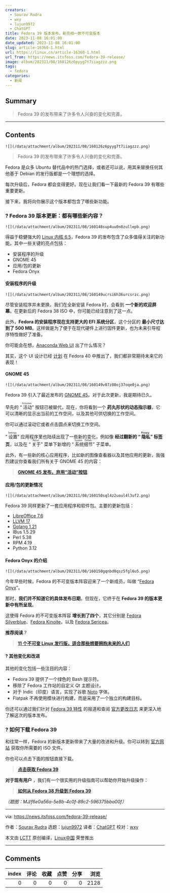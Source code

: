 ```yaml
---
creators:
  - Sourav Rudra
  - wxy
  - lujun9972
  - ChatGPT
title: Fedora 39 版本发布，新亮相一款不可变版本
date: 2023-11-08 16:01:00
date_updated: 2023-11-08 16:01:00
slug: article-16360-1.html
url: https://linux.cn/article-16360-1.html
url_from: https://news.itsfoss.com/fedora-39-release/
image: album/202311/08/160126z6pyyg7t7iiagzzz.png
tags:
  - fedora
categories:
  - 新闻
---
```


## Summary

> Fedora 39 的发布带来了许多令人兴奋的变化和完善。

***

<!-- more -->

## Contents

`![](/data/attachment/album/202311/08/160126z6pyyg7t7iiagzzz.png)`

> 
> Fedora 39 的发布带来了许多令人兴奋的变化和完善。
> 
> 
> 

Fedora 是众多 Ubuntu 替代品中的热门选择，或者还可以说，用其来替换任何其他基于 Debian 的发行版都是一个理想的选择。

每次升级后，Fedora 都会变得更好。现在让我们看一下最新的 Fedora 39 有哪些重要更新。

接下来，我将向你展示这个版本都包含了哪些新功能。

### ? Fedora 39 版本更新：都有哪些新内容？

`![](/data/attachment/album/202311/08/160148sup4uu0n8zullepb.png)`

得益于稳健强大的 [Linux 内核 6.5](https://news.itsfoss.com/linux-kernel-6-5-release/)，Fedora 39 的发布包含了众多值得关注的新功能。其中一些关键的亮点包括：

* 安装程序的升级
* GNOME 45
* 应用/包的更新
* Fedora Onyx

#### 安装程序的升级

`![](/data/attachment/album/202311/08/160149ucrsi6h36urcsrzc.png)`

尽管安装程序并未更换，我们在全新安装 Fedora 时，会看到 **一个新的欢迎屏幕**。在更新后的 Fedora 38 ISO 中，你可能已经注意到了这一点。

此外，**Fedora 的安装程序现在支持更大的 EFI 系统分区**，这个分区的 **最小尺寸达到了 500 MB**。这样做是为了便于在现代硬件上进行固件更新，也为未来引导程序特性做好了准备。

你可能会在想，[Anaconda Web UI](https://news.itsfoss.com/fedora-new-web-ui-install-dev/) 出了什么情况？

其实，这个 UI 设计已经 [计划](https://fedoraproject.org/wiki/Changes/AnacondaWebUIforFedoraWorkstation) 在 Fedora 40 中推出了，我们都非常期待未来它的表现！

#### GNOME 45

`![](/data/attachment/album/202311/08/160149v07z80oj37oqe0ja.png)`

Fedora 39 引入了最近发布的 [GNOME 45](https://news.itsfoss.com/gnome-45-release/)。对于此次更新，我是期待已久。

早先的 “<ruby> 活动 <rt>  Activities </rt></ruby>” 按钮已被替代，现在，你将看到一个 **药丸形状的动态指示器**，它可以清晰的显示出当前的工作空间，以及其他可供切换的工作空间。

你可以通过滚动它或者点击圆点来切换工作空间。

“<ruby> 设置 <rt>  Settings </rt></ruby>” 应用程序里也陆续出现了一些新的变化，例如像 **经过翻新的 “<ruby> 隐私 <rt>  Privacy </rt></ruby>” 标签页**，以及在 “<ruby> 关于 <rt>  About </rt></ruby>” 菜单下新增的 “<ruby> 系统细节 <rt>  System Details </rt></ruby>” 子菜单。

此外，有一些新的核心应用程序，比如新的图像查看器以及其他应用的更新，我强烈建议你查看我们所有关于 GNOME 45 的内容：

> 
> **[GNOME 45 发布，弃用“活动”按钮](https://linux.cn/article-16215-1.html)**
> 
> 
> 

#### 应用/包的更新情况

`![](/data/attachment/album/202311/08/160150sql4z2uoul4l3uf2.png)`

Fedora 39 同样更新了一套应用程序和软件包。主要的更新包括：

* [LibreOffice 7.6](https://news.itsfoss.com/libreoffice-7-6/)
* [LLVM 17](https://releases.llvm.org/17.0.1/docs/ReleaseNotes.html)
* [Golang 1.21](https://go.dev/blog/go1.21)
* IBus 1.5.29
* Perl 5.38
* RPM 4.19
* Python 3.12

#### Fedora Onyx 的介绍

`![](/data/attachment/album/202311/08/160150gqnbd0qsz5fgl6u5.png)`

今年早些时候，Fedora 的不可变版本阵容迎来了一个新成员，叫做 “[Fedora Onyx](https://news.itsfoss.com/fedora-onyx-official/)”。

那时，**我们并不知道它的具体发布日期**，但现在，它终于在 **Fedora 39 的版本更新中有所呈现**。

这使得 Fedora 的不可变版本阵容 **增长到了四个**，其它分别是 [Fedora Silverblue](https://silverblue.fedoraproject.org/)、[Fedora Kinoite](https://kinoite.fedoraproject.org/)，以及 [Fedora Sericea](https://fedoraproject.org/sericea/)。

**推荐阅读** ?

> 
> **[11 个不可变 Linux 发行版，适合那些想要拥抱未来的人们](https://linux.cn/article-15841-1.html)**
> 
> 
> 

#### ?️ 其他变化和改进

其他的变化包括一些注目的内容：

* Fedora 39 提供了一个绿色的 Bash 提示符。
* 移除了 Fedora 工作站的自定义 Qt 主题设计。
* 对于 Indic（印度）语言，实现了谷歌 [Noto](https://fonts.google.com/noto) 字体。
* Flatpak 不再使用模块进行构建，而是采用了一个独立的构建目标。

你还可以通过我们针对 [Fedora 39 特性](https://linux.cn/article-16207-1.html) 的报道和查阅 [官方更改日志](https://fedoraproject.org/wiki/Releases/39/ChangeSet) 来更深入地了解这次的版本发布。

### ? 如何下载 Fedora 39

和往常一样，Fedora 的新版本更新带来了大量的改进和升级。你可以转到 [官方网站](https://fedoraproject.org/workstation/download/) 获取你所需要的 ISO 文件。

你也可以点击下面的按钮直接下载。

> 
> **[点击获取 Fedora 39](https://fedoraproject.org/workstation/download/)**
> 
> 
> 

**对于现有用户** ，我们有一个很实用的升级指南可以帮助你开始升级操作：

> 
> **[如何从 Fedora 38 升级到 Fedora 39](https://itsfoss.com/upgrade-fedora-version/)**
> 
> 
> 

*（题图：MJ/f6e0a56a-5e8b-4c0f-89c2-596375bba00f）*

---

via: <https://news.itsfoss.com/fedora-39-release/>

作者：[Sourav Rudra](https://news.itsfoss.com/author/sourav/) 选题：[lujun9972](https://github.com/lujun9972) 译者：[ChatGPT](https://linux.cn/lctt/ChatGPT) 校对：[wxy](https://github.com/wxy)

本文由 [LCTT](https://github.com/LCTT/TranslateProject) 原创编译，[Linux中国](https://linux.cn/) 荣誉推出

***

## Comments


|   index |   评论 |   收藏 |   点赞 |   分享 |   浏览 |
|--------:|-------:|-------:|-------:|-------:|-------:|
|       0 |      0 |      0 |      0 |      0 |   2128 |

